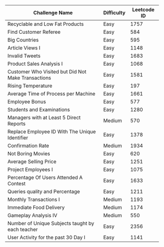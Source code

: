 


| Challenge Name                                     | Difficulty | Leetcode ID | 
| -------------------------------------------------- | ---------- | ----------- | 
| Recyclable and Low Fat Products                    | Easy       | 1757        | 
| Find Customer Referee                              | Easy       | 584         | 
| Big Countries                                      | Easy       | 595         | 
| Article Views I                                    | Easy       | 1148        | 
| Invalid Tweets                                     | Easy       | 1683        | 
| Product Sales Analysis I                           | Easy       | 1068        | 
| Customer Who Visited but Did Not Make Transactions | Easy       | 1581        | 
| Rising Temperature                                 | Easy       | 197         | 
| Average Time of Process per Machine                | Easy       | 1661        | 
| Employee Bonus                                     | Easy       | 577         | 
| Students and Examinations                          | Easy       | 1280        | 
| Managers with at Least 5 Direct Reports            | Medium     | 570         | 
| Replace Employee ID With The Unique Identifier     | Easy       | 1378        | 
| Confirmation Rate                                  | Medium     | 1934        | 
| Not Boring Movies                                  | Easy       | 620         | 
| Average Selling Price                              | Easy       | 1251        | 
| Project Employees I                                | Easy       | 1075        | 
| Percentage Of Users Attended A Contest             | Easy       | 1633        | 
| Queries quality and Percentage                     | Easy       | 1211        | 
| Monthly Transactions I                             | Medium     | 1193        | 
| Immediate Food Delivery                            | Medium     | 1174        | 
| Gameplay Analysis IV                               | Medium     | 550         | 
| Number of Unique Subjects taught by each teacher   | Easy       | 2356        | 
| User Activity for the past 30 Day I                | Easy       | 1141        | 
